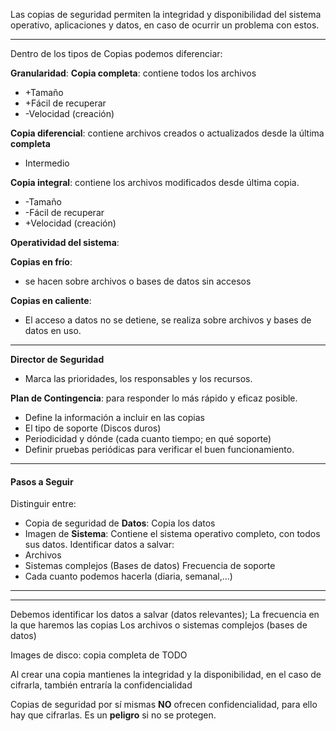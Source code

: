 Las copias de seguridad permiten la integridad y disponibilidad del sistema operativo, aplicaciones y datos, en caso de ocurrir un problema con estos.

---
Dentro de los tipos de Copias podemos diferenciar:

**Granularidad**:
 **Copia completa**: contiene todos los archivos
  - +Tamaño
  - +Fácil de recuperar
  - -Velocidad (creación)

 **Copia diferencial**: contiene archivos creados o actualizados desde la última **completa** 
  - Intermedio

 **Copia integral**: contiene los archivos modificados desde última copia. 
  - -Tamaño
  - -Fácil de recuperar
  - +Velocidad (creación)

**Operatividad del sistema**:

 **Copias en frío**: 
  - se hacen sobre archivos o bases de datos sin accesos
 
 **Copias en caliente**: 
  - El acceso a datos no se detiene, se realiza sobre archivos y bases de datos en uso.







---
**Director de Seguridad**
 - Marca las prioridades, los responsables y los recursos.

**Plan de Contingencia**: para responder lo más rápido y eficaz posible.
 - Define la información a incluir en las copias
 - El tipo de soporte (Discos duros)
 - Periodicidad y dónde (cada cuanto tiempo; en qué soporte)
 - Definir pruebas periódicas para verificar el buen funcionamiento.

---
#### Pasos a Seguir
Distinguir entre: 
 - Copia de seguridad de **Datos**: Copia los datos
 - Imagen de **Sistema**: Contiene el sistema operativo completo, con todos sus datos.
 Identificar datos a salvar:
  - Archivos
  - Sistemas complejos (Bases de datos)
 Frecuencia de soporte
  - Cada cuanto podemos hacerla (diaria, semanal,...)

---


---

Debemos identificar los datos a salvar (datos relevantes); 
La frecuencia en la que haremos las copias
Los archivos o sistemas complejos (bases de datos)

Images de disco: copia completa de TODO

Al crear una copia mantienes la integridad y la disponibilidad, en el caso de cifrarla, también entraría la confidencialidad

Copias de seguridad por sí mismas **NO** ofrecen confidencialidad, para ello hay que cifrarlas. Es un **peligro** si no se protegen.
